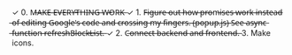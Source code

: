 ✓ 0. M̶A̶K̶E̶ ̶E̶V̶E̶R̶Y̶T̶H̶I̶N̶G̶ ̶W̶O̶R̶K̶
✓ 1. F̶i̶g̶u̶r̶e̶ ̶o̶u̶t̶ ̶h̶o̶w̶ ̶p̶r̶o̶m̶i̶s̶e̶s̶ ̶w̶o̶r̶k̶ ̶i̶n̶s̶t̶e̶a̶d̶ ̶o̶f̶ ̶e̶d̶i̶t̶i̶n̶g̶ ̶G̶o̶o̶g̶l̶e̶'̶s̶ ̶c̶o̶d̶e̶ ̶a̶n̶d̶ ̶c̶r̶o̶s̶s̶i̶n̶g̶ ̶m̶y̶ ̶f̶i̶n̶g̶e̶r̶s̶.̶ ̶(̶p̶o̶p̶u̶p̶.̶j̶s̶)̶ ̶S̶e̶e̶ ̶a̶s̶y̶n̶c̶ ̶f̶u̶n̶c̶t̶i̶o̶n̶ ̶r̶e̶f̶r̶e̶s̶h̶B̶l̶o̶c̶k̶L̶i̶s̶t̶.̶
✓ 2. C̶o̶n̶n̶e̶c̶t̶ ̶b̶a̶c̶k̶e̶n̶d̶ ̶a̶n̶d̶ ̶f̶r̶o̶n̶t̶e̶n̶d̶.̶
3. Make icons.